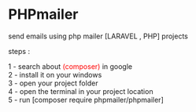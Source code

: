 # PHPmailer
send emails using php mailer [LARAVEL , PHP] projects

steps : 

1 - search about <span style = "color : red" >(composer)</span> in google 
<br>
2 - install it on your windows
<br>
3 - open your project folder
<br>
4 - open the terminal in your project location
<br>
5 - run [composer require phpmailer/phpmailer]

